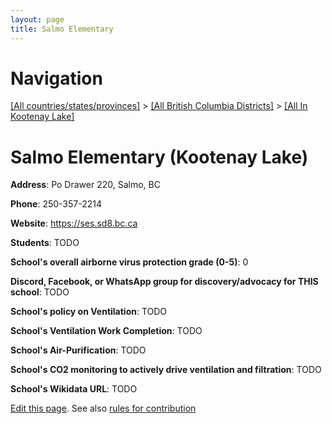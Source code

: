 ```yaml
---
layout: page
title: Salmo Elementary
---
```

# Navigation

[[All countries/states/provinces]](../../..) > [[All British Columbia Districts]](../..) > [[All In Kootenay Lake]](..)

# Salmo Elementary (Kootenay Lake)

**Address**: Po Drawer 220, Salmo, BC

**Phone**: 250-357-2214

**Website**: <https://ses.sd8.bc.ca>

**Students**: TODO

**School's overall airborne virus protection grade (0-5)**: 0

**Discord, Facebook, or WhatsApp group for discovery/advocacy for THIS school**: TODO

**School's policy on Ventilation**: TODO

**School's Ventilation Work Completion**: TODO

**School's Air-Purification**: TODO

**School's CO2 monitoring to actively drive ventilation and filtration**: TODO

**School's Wikidata URL**: TODO


[Edit this page](https://github.com/ventilate-schools/BC/edit/main/./Kootenay_Lake/Salmo_Elementary.md). See also [rules for contribution](../../../contribution-rules/)